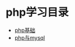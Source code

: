 # php学习目录
* [php基础](https://github.com/qzxuwenlong/yd-php)</br>
* [php与mysql](https://github.com/qzxuwenlong/yd-php)</br>
